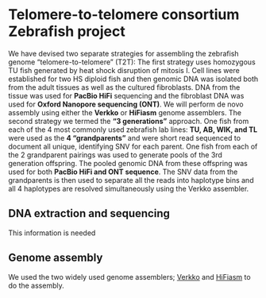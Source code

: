 # Telomere-to-telomere consortium Zebrafish project
We have devised two separate strategies for assembling the zebrafish genome “telomere-to-telomere” (T2T): The first strategy uses homozygous TU fish generated by heat shock disruption of mitosis I. Cell lines were established for two HS diploid fish and then genomic DNA was isolated both from the adult tissues as well as the cultured fibroblasts. DNA from the tissue was used for **PacBio HiFi** sequencing and the fibroblast DNA was used for **Oxford Nanopore sequencing (ONT)**. We will perform de novo assembly using either the **Verkko** or **HiFiasm** genome assemblers. The second strategy we termed the **“3 generations”** approach. One fish from each of the 4 most commonly used zebrafish lab lines: **TU, AB, WIK, and TL** were used as the **4 “grandparents”** and were short read sequenced to document all unique, identifying SNV for each parent. One fish from each of the 2 grandparent pairings was used to generate pools of the 3rd generation offspring. The pooled genomic DNA from these offspring was used for both **PacBio HiFi and ONT sequence**. The SNV data from the grandparents is then used to separate all the reads into haplotype bins and all 4 haplotypes are resolved simultaneously using the Verkko assembler.

## DNA extraction and sequencing
This information is needed

## Genome assembly
We used the two widely used genome assemblers; [Verkko](https://github.com/marbl/verkko) and [HiFiasm](https://github.com/chhylp123/hifiasm) to do the assembly. 

